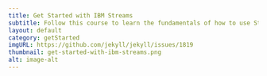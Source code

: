 ```yaml
---
title: Get Started with IBM Streams
subtitle: Follow this course to learn the fundamentals of how to use Streams Studio and the Streams Console.
layout: default
category: getStarted
imgURL: https://github.com/jekyll/jekyll/issues/1819
thumbnail: get-started-with-ibm-streams.png
alt: image-alt
---
```


